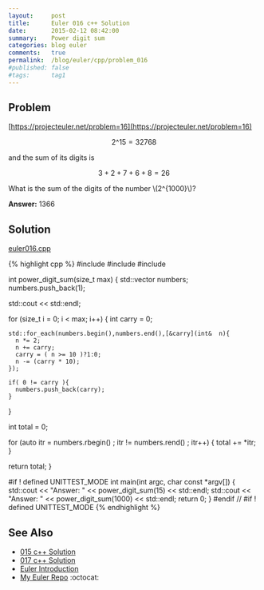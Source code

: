 ```yaml
---
layout:     post
title:      Euler 016 c++ Solution
date:       2015-02-12 08:42:00
summary:    Power digit sum
categories: blog euler
comments:   true
permalink:  /blog/euler/cpp/problem_016
#published: false
#tags:      tag1
---
```


## Problem

[https://projecteuler.net/problem=16](https://projecteuler.net/problem=16)

$$2\^{15} = 32768$$

and the sum of its digits is

$$3 + 2 + 7 + 6 + 8 = 26$$

What is the sum of the digits of the number \\(2\^{1000}\\)?

**Answer:** 1366

## Solution

[euler016.cpp](https://github.com/tvarley/euler/blob/master/cpp/src/euler016.cpp)

{% highlight cpp %}
#include <iostream>
#include <vector>
#include <sstream>

int power_digit_sum(size_t max)
{
  std::vector<int> numbers;
  numbers.push_back(1);

  std::cout << std::endl;

  for (size_t i = 0; i < max; i++) {
    int carry = 0;

    std::for_each(numbers.begin(),numbers.end(),[&carry](int&  n){
      n *= 2;
      n += carry;
      carry = ( n >= 10 )?1:0;
      n -= (carry * 10);
    });

    if( 0 != carry ){
      numbers.push_back(carry);
    }
  }

  int total = 0;

  for (auto itr = numbers.rbegin() ; itr != numbers.rend() ; itr++) {
    total += *itr;
  }

  return total;
}

#if ! defined UNITTEST_MODE
int main(int argc, char const *argv[]) {
  std::cout << "Answer: " << power_digit_sum(15) << std::endl;
  std::cout << "Answer: " << power_digit_sum(1000) << std::endl;
  return 0;
}
#endif // #if ! defined UNITTEST_MODE
{% endhighlight %}

## See Also
* [015 c++ Solution]({{site.baseurl}}/blog/euler/cpp/problem_015)
* [017 c++ Solution]({{site.baseurl}}/blog/euler/cpp/problem_017)
* [Euler Introduction]({{site.baseurl}}/blog/euler/introduction)
* [My Euler Repo](https://github.com/tvarley/euler) :octocat:
